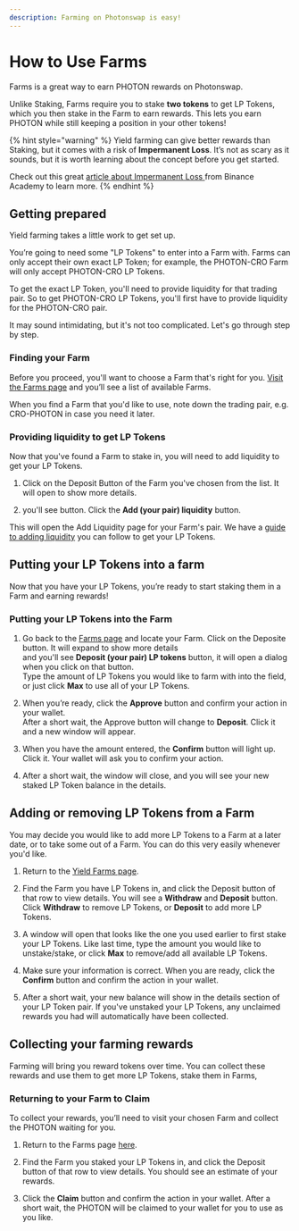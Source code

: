 ```yaml
---
description: Farming on Photonswap is easy!
---
```


# How to Use Farms

Farms is a great way to earn PHOTON rewards on Photonswap.

Unlike Staking, Farms require you to stake **two tokens** to get LP Tokens, which you then stake in the Farm to earn rewards. This lets you earn PHOTON while still keeping a position in your other tokens!

{% hint style="warning" %}
Yield farming can give better rewards than Staking, but it comes with a risk of **Impermanent Loss**. It’s not as scary as it sounds, but it is worth learning about the concept before you get started.

Check out this great [article about Impermanent Loss ](https://academy.binance.com/en/articles/impermanent-loss-explained)from Binance Academy to learn more.
{% endhint %}

## Getting prepared

Yield farming takes a little work to get set up.

You’re going to need some "LP Tokens" to enter into a Farm with. Farms can only accept their own exact LP Token; for example, the PHOTON-CRO Farm will only accept PHOTON-CRO LP Tokens.

To get the exact LP Token, you'll need to provide liquidity for that trading pair. So to get PHOTON-CRO LP Tokens, you'll first have to provide liquidity for the PHOTON-CRO pair.

It may sound intimidating, but it's not too complicated. Let's go through step by step.

### Finding your Farm

Before you proceed, you'll want to choose a Farm that's right for you. [Visit the Farms page](https://photonswap.finance/farms#/farm) and you’ll see a list of available Farms.

When you find a Farm that you'd like to use, note down the trading pair, e.g. CRO-PHOTON in case you need it later.

### Providing liquidity to get LP Tokens

Now that you've found a Farm to stake in, you will need to add liquidity to get your LP Tokens.

1. Click on the Deposit Button of the Farm you've chosen from the list. It will open to show more details.

2. you'll see button. Click the **Add (your pair) liquidity** button.

This will open the Add Liquidity page for your Farm's pair. We have a [guide to adding liquidity](https://docs.photonswap.finance/get-started/how-to-add-remove-liquidity) you can follow to get your LP Tokens.

## Putting your LP Tokens into a farm

Now that you have your LP Tokens, you’re ready to start staking them in a Farm and earning rewards!

### Putting your LP Tokens into the Farm

1. Go back to the [Farms page](https://photonswap.finance/farms#/farm) and locate your Farm. Click on the Deposite button. It will expand to show more details\
and you'll see **Deposit (your pair) LP tokens** button, it will open a dialog when you click on that button.\
Type the amount of LP Tokens you would like to farm with into the field, or just click **Max** to use all of your LP Tokens.

2. When you’re ready, click the **Approve** button and confirm your action in your wallet.\
 After a short wait, the Approve button will change to **Deposit**. Click it and a new window will appear.

3. When you have the amount entered, the **Confirm** button will light up. Click it. Your wallet will ask you to confirm your action.

4. After a short wait, the window will close, and you will see your new staked LP Token balance in the details.

## Adding or removing LP Tokens from a Farm

You may decide you would like to add more LP Tokens to a Farm at a later date, or to take some out of a Farm. You can do this very easily whenever you'd like.

1. Return to the [Yield Farms page](https://photonswap.finance/farms#/farm).

2. Find the Farm you have LP Tokens in, and click the Deposit button of that row to view details. You will see a **Withdraw** and **Deposit** button. Click **Withdraw** to remove LP Tokens, or **Deposit** to add more LP Tokens.

3. A window will open that looks like the one you used earlier to first stake your LP Tokens. Like last time, type the amount you would like to unstake/stake, or click **Max** to remove/add all available LP Tokens.

4. Make sure your information is correct. When you are ready, click the **Confirm** button and confirm the action in your wallet.

5. After a short wait, your new balance will show in the details section of your LP Token pair. If you've unstaked your LP Tokens, any unclaimed rewards you had will automatically have been collected.

## Collecting your farming rewards

Farming will bring you reward tokens over time. You can collect these rewards and use them to get more LP Tokens, stake them in Farms,

### Returning to your Farm to Claim

To collect your rewards, you’ll need to visit your chosen Farm and collect the PHOTON waiting for you.

1. Return to the Farms page [here](https://photonswap.finance/farms#/farm).

2. Find the Farm you staked your LP Tokens in, and click the Deposit button of that row to view details. You should see an estimate of your rewards.

3. Click the **Claim** button and confirm the action in your wallet. After a short wait, the PHOTON will be claimed to your wallet for you to use as you like.